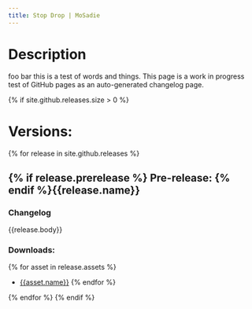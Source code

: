 ```yaml
---
title: Stop Drop | MoSadie
---
```


# Description
foo bar this is a test of words and things. This page is a work in progress test of GitHub pages as an auto-generated changelog page.

{% if site.github.releases.size > 0 %}
# Versions:

{% for release in site.github.releases %}
## {% if release.prerelease %} Pre-release: {% endif %}{{release.name}} ##

### Changelog
{{release.body}}

### Downloads:
{% for asset in release.assets %}
 * [{{asset.name}}]({{asset.browser_download_url}})
{% endfor %}

{% endfor %}
{% endif %}